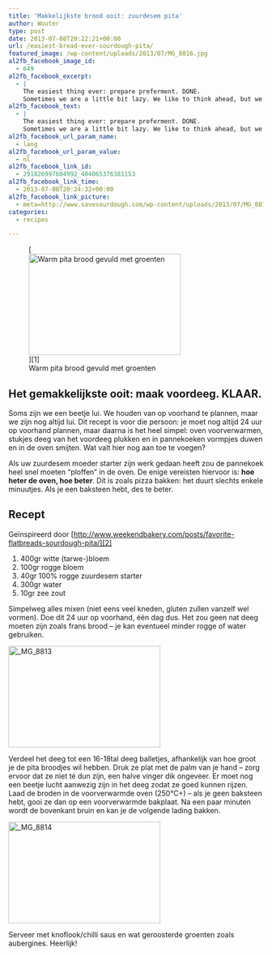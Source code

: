 ```yaml
---
title: 'Makkelijkste brood ooit: zuurdesem pita'
author: Wouter
type: post
date: 2013-07-08T20:22:21+00:00
url: /easiest-bread-ever-sourdough-pita/
featured_image: /wp-content/uploads/2013/07/MG_8816.jpg
al2fb_facebook_image_id:
  - 649
al2fb_facebook_excerpt:
  - |
    The easiest thing ever: prepare preferment. DONE.
    Sometimes we are a little bit lazy. We like to think ahead, but we're still lazy. This recipe is for that very same person: you still need to plan 24 hours ahead, but after that, simply preheat the oven, pinch off a few pieces of dough, flatten them evenly into pancakes and toss into the oven. What more can I say?
al2fb_facebook_text:
  - |
    The easiest thing ever: prepare preferment. DONE.
    Sometimes we are a little bit lazy. We like to think ahead, but we're still lazy. This recipe is for that very same person: you still need to plan 24 hours ahead, but after that, simply preheat the oven, pinch off a few pieces of dough, flatten them evenly into pancakes and toss into the oven. What more can I say?
al2fb_facebook_url_param_name:
  - lang
al2fb_facebook_url_param_value:
  - nl
al2fb_facebook_link_id:
  - 291826997604992_404065376381153
al2fb_facebook_link_time:
  - 2013-07-08T20:24:32+00:00
al2fb_facebook_link_picture:
  - meta=http://www.savesourdough.com/wp-content/uploads/2013/07/MG_8816-300x200.jpg
categories:
  - recipes

---
```

<figure id="attachment_649" style="width: 300px" class="wp-caption aligncenter">[<img class="size-medium wp-image-649" title="Warm pita brood gevuld met groenten" alt="Warm pita brood gevuld met groenten" src="https://redzuurdesem.be/wp-content/uploads/2013/07/MG_8816-300x200.jpg" width="300" height="200" srcset="https://redzuurdesem.be/wp-content/uploads/2013/07/MG_8816-300x200.jpg 300w, https://redzuurdesem.be/wp-content/uploads/2013/07/MG_8816-700x466.jpg 700w, https://redzuurdesem.be/wp-content/uploads/2013/07/MG_8816.jpg 1024w" sizes="(max-width: 300px) 100vw, 300px" />][1]<figcaption class="wp-caption-text">Warm pita brood gevuld met groenten</figcaption></figure> 

<h2 style="text-align: left;">
  Het gemakkelijkste ooit: maak voordeeg. KLAAR.
</h2>

Soms zijn we een beetje lui. We houden van op voorhand te plannen, maar we zijn nog altijd lui. Dit recept is voor die persoon: je moet nog altijd 24 uur op voorhand plannen, maar daarna is het heel simpel: oven voorverwarmen, stukjes deeg van het voordeeg plukken en in pannekoeken vormpjes duwen en in de oven smijten. Wat valt hier nog aan toe te voegen?

Als uw zuurdesem moeder starter zijn werk gedaan heeft zou de pannekoek heel snel moeten &#8220;ploffen&#8221; in de oven. De enige vereisten hiervoor is: **hoe heter de oven, hoe beter**. Dit is zoals pizza bakken: het duurt slechts enkele minuutjes. Als je een baksteen hebt, des te beter.

## Recept

Geïnspireerd door [http://www.weekendbakery.com/posts/favorite-flatbreads-sourdough-pita/][2]

  1. <span style="line-height: 15px;">400gr witte (tarwe-)bloem</span>
  2. 100gr rogge bloem
  3. 40gr 100% rogge zuurdesem starter
  4. 300gr water
  5. 10gr zee zout

Simpelweg alles mixen (niet eens veel kneden, gluten zullen vanzelf wel vormen). Doe dit 24 uur op voorhand, één dag dus. Het zou geen nat deeg moeten zijn zoals frans brood &#8211; je kan eventueel minder rogge of water gebruiken.

[<img class="aligncenter size-medium wp-image-650" alt="_MG_8813" src="https://redzuurdesem.be/wp-content/uploads/2013/07/MG_8813-300x200.jpg" width="300" height="200" srcset="https://redzuurdesem.be/wp-content/uploads/2013/07/MG_8813-300x200.jpg 300w, https://redzuurdesem.be/wp-content/uploads/2013/07/MG_8813-700x466.jpg 700w, https://redzuurdesem.be/wp-content/uploads/2013/07/MG_8813.jpg 1024w" sizes="(max-width: 300px) 100vw, 300px" />][3]

Verdeel het deeg tot een 16-18tal deeg balletjes, afhankelijk van hoe groot je de pita broodjes wil hebben. Druk ze plat met de palm van je hand &#8211; zorg ervoor dat ze niet té dun zijn, een halve vinger dik ongeveer. Er moet nog een beetje lucht aanwezig zijn in het deeg zodat ze goed kunnen rijzen. Laad de broden in de voorverwarmde oven (250°C+) &#8211; als je geen baksteen hebt, gooi ze dan op een voorverwarmde bakplaat. Na een paar minuten wordt de bovenkant bruin en kan je de volgende lading bakken.

[<img class="aligncenter size-medium wp-image-651" alt="_MG_8814" src="https://redzuurdesem.be/wp-content/uploads/2013/07/MG_8814-300x200.jpg" width="300" height="200" srcset="https://redzuurdesem.be/wp-content/uploads/2013/07/MG_8814-300x200.jpg 300w, https://redzuurdesem.be/wp-content/uploads/2013/07/MG_8814-700x466.jpg 700w, https://redzuurdesem.be/wp-content/uploads/2013/07/MG_8814.jpg 1024w" sizes="(max-width: 300px) 100vw, 300px" />][4]

Serveer met knoflook/chilli saus en wat geroosterde groenten zoals aubergines. Heerlijk!

 [1]: https://redzuurdesem.be/wp-content/uploads/2013/07/MG_8816.jpg
 [2]: http://www.weekendbakery.com/posts/favorite-flatbreads-sourdough-pita/ "Weekend Bakery"
 [3]: https://redzuurdesem.be/wp-content/uploads/2013/07/MG_8813.jpg
 [4]: https://redzuurdesem.be/wp-content/uploads/2013/07/MG_8814.jpg